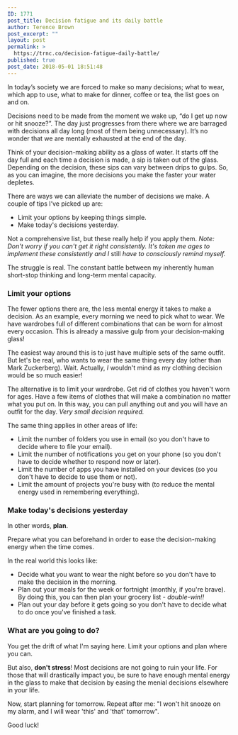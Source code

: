 ```yaml
---
ID: 1771
post_title: Decision fatigue and its daily battle
author: Terence Brown
post_excerpt: ""
layout: post
permalink: >
  https://trnc.co/decision-fatigue-daily-battle/
published: true
post_date: 2018-05-01 18:51:48
---
```

In today’s society we are forced to make so many decisions; what to wear, which app to use, what to make for dinner, coffee or tea, the list goes on and on.

Decisions need to be made from the moment we wake up, “do I get up now or hit snooze?”. The day just progresses from there where we are barraged with decisions all day long (most of them being unnecessary). It’s no wonder that we are mentally exhausted at the end of the day.

Think of your decision-making ability as a glass of water. It starts off the day full and each time a decision is made, a sip is taken out of the glass. Depending on the decision, these sips can vary between drips to gulps. So, as you can imagine, the more decisions you make the faster your water depletes.

There are ways we can alleviate the number of decisions we make. A couple of tips I’ve picked up are:

<ul>
<li>Limit your options by keeping things simple.</li>
<li>Make today's decisions yesterday.</li>
</ul>

Not a comprehensive list, but these really help if you apply them. <em>Note: Don't worry if you can't get it right consistently. It's taken me ages to implement these consistently and I</em> still <em>have to consciously remind myself.</em>

The struggle is real. The constant battle between my inherently human short-stop thinking and long-term mental capacity.

<h3>Limit your options</h3>

The fewer options there are, the less mental energy it takes to make a decision. As an example, every morning we need to pick what to wear. We have wardrobes full of different combinations that can be worn for almost every occasion. This is already a massive gulp from your decision-making glass!

The easiest way around this is to just have multiple sets of the same outfit. But let's be real, who wants to wear the same thing every day (other than Mark Zuckerberg). Wait. Actually, <em>I</em> wouldn't mind as my clothing decision would be so much easier!

The alternative is to limit your wardrobe. Get rid of clothes you haven't worn for ages. Have a few items of clothes that will make a combination no matter what you put on. In this way, you can pull anything out and you will have an outfit for the day. <em>Very small decision required.</em>

The same thing applies in other areas of life:

<ul>
<li>Limit the number of folders you use in email (so you don't have to decide where to file your email).</li>
<li>Limit the number of notifications you get on your phone (so you don't have to decide whether to respond now or later).</li>
<li>Limit the number of apps you have installed on your devices (so you don't have to decide to use them or not).</li>
<li>Limit the amount of projects you're busy with (to reduce the mental energy used in remembering everything).</li>
</ul>

<h3>Make today's decisions yesterday</h3>

In other words, <strong>plan</strong>.

Prepare what you can beforehand in order to ease the decision-making energy when the time comes.

In the real world this looks like:

<ul>
<li>Decide what you want to wear the night before so you don't have to make the decision in the morning.</li>
<li>Plan out your meals for the week or fortnight (monthly, if you're brave). By doing this, you can then plan your grocery list - <em>double-win!!</em></li>
<li>Plan out your day before it gets going so you don't have to decide what to do once you've finished a task.</li>
</ul>

<h3>What are you going to do?</h3>

You get the drift of what I'm saying here. Limit your options and plan where you can.

But also, <strong>don't stress</strong>! Most decisions are not going to ruin your life. For those that will drastically impact you, be sure to have enough mental energy in the glass to make that decision by easing the menial decisions elsewhere in your life.

Now, start planning for tomorrow. Repeat after me: "I won't hit snooze on my alarm, and I will wear 'this' and 'that' tomorrow".

Good luck!